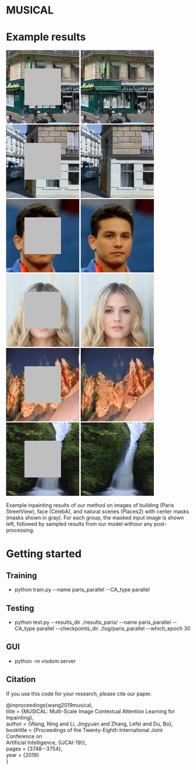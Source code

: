 MUSICAL
====


# Example results  

<img src="./results/paris_results/10_input.png" width="200">  <img src="./results/paris_results/10_ours.png" width="200">  <img src="./results/paris_results/66_input.png" width="200">  <img src="./results/paris_results/66_ours.png" width="200">
<img src="./results/celeba_results/5_input.png" width="200">  <img src="./results/celeba_results/5_ours.png" width="200">  <img src="./results/celeba_results/3_input.png" width="200">  <img src="./results/celeba_results/3_ours.png" width="200">
<img src="./results/places2_results/9_input.png" width="200">  <img src="./results/places2_results/9_ours.png" width="200">  <img src="./results/places2_results/5_input.png" width="200">  <img src="./results/places2_results/5_ours.png" width="200">

Example inpainting results of our method on images of building (Paris StreetView), face (CelebA), and natural scenes (Places2) with center masks (masks shown in gray). For each group, the masked input image is shown left, followed by sampled results from our model withour any post-processing.

# Getting started
## Training
* python train.py --name paris_parallel --CA_type parallel

## Testing
* python test.py --results_dir ./results_paris/ --name paris_parallel --CA_type parallel --checkpoints_dir ./log/paris_parallel --which_epoch 30 

## GUI
* python -m visdom.server

## Citation
If you use this code for your research, please cite our paper.  
  
@inproceedings{wang2019musical,  
  title     = {MUSICAL: Multi-Scale Image Contextual Attention Learning for Inpainting},  
  author    = {Wang, Ning and Li, Jingyuan and Zhang, Lefei and Du, Bo},  
  booktitle = {Proceedings of the Twenty-Eighth International Joint Conference on  
               Artificial Intelligence, {IJCAI-19}},              
  pages     = {3748--3754},  
  year      = {2019}  
}  

